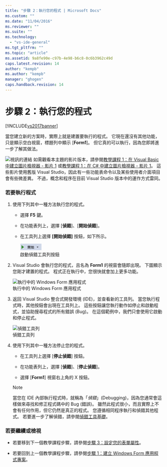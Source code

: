 ```yaml
---
title: "步驟 2：執行您的程式 | Microsoft Docs"
ms.custom: ""
ms.date: "11/04/2016"
ms.reviewer: ""
ms.suite: ""
ms.technology: 
  - "vs-ide-general"
ms.tgt_pltfrm: ""
ms.topic: "article"
ms.assetid: 9a8fe90e-c97b-4e98-b6c8-0c6b3962c49d
caps.latest.revision: 14
author: "kempb"
ms.author: "kempb"
manager: "ghogen"
caps.handback.revision: 14
---
```

# 步驟 2：執行您的程式
[!INCLUDE[vs2017banner](../code-quality/includes/vs2017banner.md)]

當您建立新的方案時，實際上就是建置要執行的程式。  它現在還沒有其他功能，只是顯示空白視窗，標題列中顯示 \[**Form1**\]。  但它真的可以執行，因為您即將進一步了解其做法。  
  
 ![視訊的連結](../data-tools/media/playvideo.png "PlayVideo") 如需觀看本主題的影片版本，請參閱[教學課程 1：在 Visual Basic 中建立圖片檢視器 \- 影片 1](http://go.microsoft.com/fwlink/?LinkId=205209) 或[教學課程 1：在 C\# 中建立圖片檢視器 \- 影片 1](http://go.microsoft.com/fwlink/?LinkId=205199)。  這些影片使用舊版 Visual Studio，因此有一些功能表命令以及某些使用者介面項目會有些微差異。  不過，概念和程序在目前 Visual Studio 版本中的運作方式雷同。  
  
### 若要執行程式  
  
1.  使用下列其中一種方法執行您的程式。  
  
    -   選擇 **F5** 鍵。  
  
    -   在功能表列上，選擇 \[**偵錯**\]、\[**開始偵錯**\]。  
  
    -   在工具列上選擇 **\[開始偵錯\]** 按鈕，如下所示。  
  
         ![&#91;開始偵錯&#93; 工具列按鈕](../ide/media/express_icondebug.png "Express\_IconDebug")  
啟動偵錯工具列按鈕  
  
2.  Visual Studio 會執行您的程式，且名為 **Form1** 的視窗會隨即出現。  下圖顯示您剛才建置的程式。  程式正在執行中，您很快就會加上更多功能。  
  
     ![執行中的 Windows Form 應用程式](../ide/media/express_firstrun.png "Express\_FirstRun")  
執行中的 Windows Form 應用程式  
  
3.  返回 Visual Studio 整合式開發環境 \(IDE\)，並查看新的工具列。  當您執行程式時，其他按鈕會出現在工具列上。  這些按鈕讓您執行動作如停止和啟動程式，並協助搜尋程式的所有錯誤 \(Bug\)。  在這個範例中，我們只會使用它啟動和停止程式。  
  
     ![偵錯工具列](../ide/media/express_debugtoolbar.png "Express\_DebugToolbar")  
偵錯工具列  
  
4.  使用下列其中一種方法停止您的程式。  
  
    -   在工具列上選擇 \[**停止偵錯**\] 按鈕。  
  
    -   在功能表列上，選擇 \[**偵錯**\]、\[**停止偵錯**\]。  
  
    -   選擇 \[**Form1**\] 視窗右上角的 X 按鈕。  
  
    > [!NOTE]
    >  當您在 IDE 內部執行程式時，就稱為「*偵錯*」\(Debugging\)，因為您通常會這樣做來尋找和修正程式碼中的 Bug \(錯誤\)。  雖然此程式很小，而且實際上不會有任何作用，但它仍然是真正的程式。  您遵循相同程序執行和偵錯其他程式。  若要進一步了解偵錯，請參閱[偵錯工具基礎](../debugger/debugger-basics.md)。  
  
### 若要繼續或檢視  
  
-   若要移到下一個教學課程步驟，請參閱[步驟 3：設定您的表單屬性](../ide/step-3-set-your-form-properties.md)。  
  
-   若要回到上一個教學課程步驟，請參閱[步驟 1：建立 Windows Form 應用程式專案](../ide/step-1-create-a-windows-forms-application-project.md)。